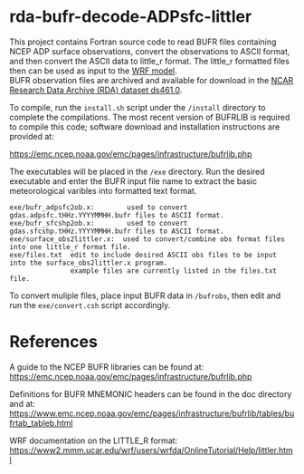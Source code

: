 # rda-bufr-decode-ADPsfc-littler

This project contains Fortran source code to read BUFR files containing NCEP ADP surface observations,
convert the observations to ASCII format, and then convert the ASCII data to little_r format. The 
little_r formatted files then can be used as input to the [WRF model](https://www2.mmm.ucar.edu/wrf/users/).  
BUFR observation files are archived and available for download in the 
[NCAR Research Data Archive (RDA) dataset ds461.0](https://doi.org/10.5065/4F4P-E398).

To compile, run the `install.sh` script under the `/install` directory to complete the compilations.
The most recent version of BUFRLIB is required to compile this code; software download and 
installation instructions are provided at:

https://emc.ncep.noaa.gov/emc/pages/infrastructure/bufrlib.php

The executables will be placed in the `/exe` directory.  Run
the desired executable and enter the BUFR input file name to extract
the basic meteorological varibles into formatted text format.  
```
exe/bufr_adpsfc2ob.x:        used to convert gdas.adpsfc.tHHz.YYYYMMHH.bufr files to ASCII format.
exe/bufr_sfcshp2ob.x:        used to convert gdas.sfcshp.tHHz.YYYYMMHH.bufr files to ASCII format.
exe/surface_obs2littler.x:  used to convert/combine obs format files into one little_r format file.
exe/files.txt  edit to include desired ASCII obs files to be input into the surface_obs2littler.x program.
               example files are currently listed in the files.txt file. 
```
To convert muliple files, place input BUFR data in `/bufrobs`,
then edit and run the `exe/convert.csh` script accordingly.

# References
A guide to the NCEP BUFR libraries can be found at:
https://emc.ncep.noaa.gov/emc/pages/infrastructure/bufrlib.php

Definitions for BUFR MNEMONIC headers can be found in the doc directory 
and at: 
https://www.emc.ncep.noaa.gov/emc/pages/infrastructure/bufrlib/tables/bufrtab_tableb.html

WRF documentation on the LITTLE_R format:
https://www2.mmm.ucar.edu/wrf/users/wrfda/OnlineTutorial/Help/littler.html
